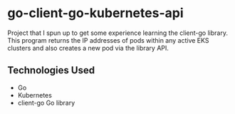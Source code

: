 # go-client-go-kubernetes-api
Project that I spun up to get some experience learning the client-go library. This program returns the IP addresses of pods within any active EKS clusters and also creates a new pod via the library API. 

## Technologies Used
* Go
* Kubernetes
* client-go Go library

